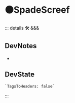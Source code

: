 # 🟠<moto>SpadeScreef</moto>

::: details 🛠 <dev>&&&</dev>

## DevNotes

-

## DevState

```py
`TagsToHeaders: false`
```

:::

